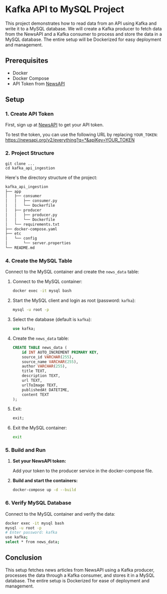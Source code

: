 # Kafka API to MySQL Project

This project demonstrates how to read data from an API using Kafka and write it to a MySQL database. We will create a Kafka producer to fetch data from the NewsAPI and a Kafka consumer to process and store the data in a MySQL database. The entire setup will be Dockerized for easy deployment and management.

## Prerequisites

- Docker
- Docker Compose
- API Token from [NewsAPI](https://newsapi.org/docs/get-started)

## Setup

### 1. Create API Token

First, sign up at [NewsAPI](https://newsapi.org/docs/get-started) to get your API token.

To test the token, you can use the following URL by replacing `YOUR_TOKEN`:
<https://newsapi.org/v2/everything?q=*&apiKey=YOUR_TOKEN>

### 2. Project Structure

```
git clone ...
cd kafka_api_ingestion
```

Here's the directory structure of the project:

```bash
kafka_api_ingestion
├── app
│   ├── consumer
│   │   ├── consumer.py
│   │   └── Dockerfile
│   ├── producer
│   │   ├── producer.py
│   │   └── Dockerfile
│   └── requirements.txt
├── docker-compose.yaml
├── etc
│   └── config
│       └── server.properties
└── README.md
```

### 4. Create the MySQL Table

Connect to the MySQL container and create the `news_data` table:

1. Connect to the MySQL container:

   ```bash
   docker exec -it mysql bash
   ```

2. Start the MySQL client and login as root (password: `kafka`):

   ```bash
   mysql -u root -p
   ```

3. Select the database (default is `kafka`):

   ```sql
   use kafka;
   ```

4. Create the `news_data` table:

   ```sql
   CREATE TABLE news_data (
       id INT AUTO_INCREMENT PRIMARY KEY,
       source_id VARCHAR(255),
       source_name VARCHAR(255),
       author VARCHAR(255),
       title TEXT,
       description TEXT,
       url TEXT,
       urlToImage TEXT,
       publishedAt DATETIME,
       content TEXT
   );
   ```

5. Exit:

   ```sql
   exit;
   ```

6. Exit the MySQL container:

   ```bash
   exit
   ```

### 5. Build and Run

1. **Set your NewsAPI token:**

    Add your token to the producer service in the docker-compose file.

2. **Build and start the containers:**

    ```bash
    docker-compose up -d --build
    ```

### 6. Verify MySQL Database

Connect to the MySQL container and verify the data:

```bash
docker exec -it mysql bash
mysql -u root -p
# Enter password: kafka
use kafka;
select * from news_data;
```

## Conclusion

This setup fetches news articles from NewsAPI using a Kafka producer, processes the data through a Kafka consumer, and stores it in a MySQL database. The entire setup is Dockerized for ease of deployment and management.
